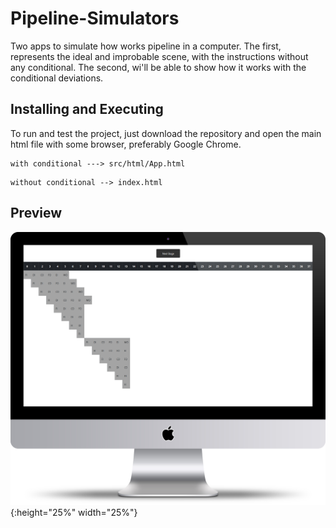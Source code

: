 # Pipeline-Simulators
  Two apps to simulate how works pipeline in a computer. The first, represents the ideal and improbable scene, with the instructions without any conditional. The second, wi'll be able to show how it works with the  conditional deviations. 

## Installing and Executing
To run and test the project, just download the repository and open the main html file with some browser, preferably Google Chrome.
````
with conditional ---> src/html/App.html
````
````
without conditional --> index.html
````
## Preview

![Image description](https://github.com/douglasbrandao21/pipeline-simulators/blob/master/kisspng-imac-macbook-pro-apple-transparent-5ac7ee1fafd7c2.1383566715230520637203.jpg){:height="25%" width="25%"}
